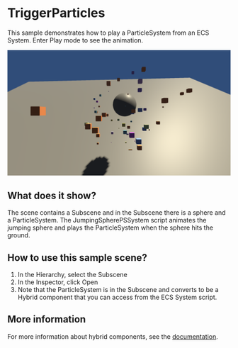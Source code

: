 # TriggerParticles

This sample demonstrates how to play a ParticleSystem from an ECS System. Enter Play mode to see the animation.

<img src="../../../READMEimages/TriggerParticles.PNG" width="600">

## What does it show?

The scene contains a Subscene and in the Subscene there is a sphere and a ParticleSystem. The JumpingSpherePSSystem script animates the jumping sphere and plays the ParticleSystem when the sphere hits the ground.

## How to use this sample scene?

1. In the Hierarchy, select the Subscene
2. In the Inspector, click Open
3. Note that the ParticleSystem is in the Subscene and converts to be a Hybrid component that you can access from the ECS System script.

## More information

For more information about hybrid components, see the [documentation](https://docs.unity3d.com/Packages/com.unity.entities.graphics@1.0/manual/hybrid-entities.html).